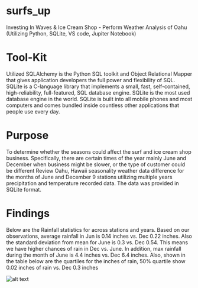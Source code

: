 # surfs_up
Investing In Waves &amp; Ice Cream Shop - Perform Weather Analysis of Oahu (Utilizing Python, SQLite, VS code, Jupiter Notebook)

# Tool-Kit
Utilized SQLAlchemy is the Python SQL toolkit and Object Relational Mapper that gives application developers the full power and flexibility of SQL. 
SQLite is a C-language library that implements a small, fast, self-contained, high-reliability, full-featured, SQL database engine. SQLite is the most used database engine in the world. SQLite is built into all mobile phones and most computers and comes bundled inside countless other applications that people use every day.
# Purpose
To determine whether the seasons could affect the surf and ice cream shop business. Specifically, there are certain times of the year mainly June and December when business might be slower, or the type of customer could be different
Review Oahu, Hawaii seasonality weather data difference for the months of June and December 9 stations utilizing multiple years precipitation and temperature recorded data. The data was provided in SQLite format.
# Findings

Below are the Rainfall statistics for across stations and years.  Based on our observations, average rainfall in Jun is 0.14 inches vs. Dec 0.22 inches.  Also the standard deviation from mean for June is 0.3 vs. Dec 0.54.  This means we have higher chances of rain in Dec vs. June.  In addition, max rainfall during the month of June is 4.4 inches vs. Dec 6.4 inches.  Also, shown in the table below are the quartiles for the inches of rain, 50% quartile show 0.02 inches of rain vs. Dec 0.3 inches

![alt text]( )
